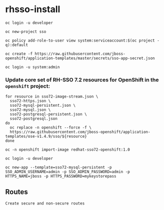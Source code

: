 # rhsso-install

```
oc login -u developer

oc new-project sso

oc policy add-role-to-user view system:serviceaccount:$(oc project -q):default

oc create -f https://raw.githubusercontent.com/jboss-openshift/application-templates/master/secrets/sso-app-secret.json

oc login -u system:admin
```

### Update core set of RH-SSO 7.2 resources for OpenShift in the `openshift` project:

```
for resource in sso72-image-stream.json \
  sso72-https.json \
  sso72-mysql-persistent.json \
  sso72-mysql.json \
  sso72-postgresql-persistent.json \
  sso72-postgresql.json
do
  oc replace -n openshift --force -f \
  https://raw.githubusercontent.com/jboss-openshift/application-templates/ose-v1.4.9/sso/${resource}
done

oc -n openshift import-image redhat-sso72-openshift:1.0
```

```
oc login -u developer

oc new-app --template=sso72-mysql-persistent -p SSO_ADMIN_USERNAME=admin -p SSO_ADMIN_PASSWORD=admin -p HTTPS_NAME=jboss -p HTTPS_PASSWORD=mykeystorepass

```

## Routes
`Create secure and non-secure routes`
